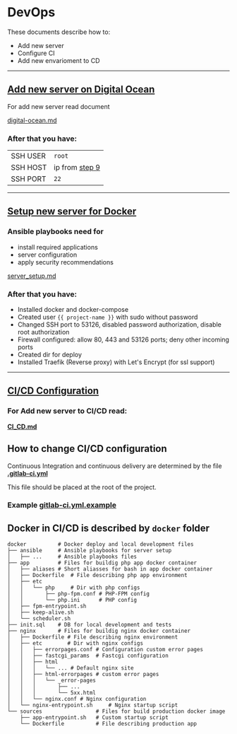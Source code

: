 # DevOps

These documents describe how to:
- Add new server
- Configure CI
- Add new envarioment to CD

---

## [Add new server on Digital Ocean](digital-ocean.md)

For add new server read document

[digital-ocean.md](digital-ocean.md)

### After that you have:

|          |                                    |
| -------- | ---------------------------------- |
| SSH USER | `root`                             |
| SSH HOST | ip from [step 9](digital-ocean.md) |
| SSH PORT | `22`                               |

---

## [Setup new server for Docker](server_setup.md)

### Ansible playbooks need for

- install required applications
- server configuration
- apply security recommendations

[server_setup.md](server_setup.md)

### After that you have:

- Installed docker and docker-compose
- Created user `{{ project-name }}` with sudo without password
- Changed SSH port to 53126, disabled password authorization, disable root authorization
- Firewall configured: allow 80, 443 and 53126 ports; deny other incoming ports
- Created dir for deploy
- Installed Traefik (Reverse proxy) with Let's Encrypt (for ssl support)

---

## [CI/CD Configuration](CI_CD.md)

### For Add new server to CI/CD read:

**[CI_CD.md](CI_CD.md)**

## How to change CI/CD configuration

Continuous Integration and continuous delivery are determined by the file **[.gitlab-ci.yml](../../.gitlab-ci.yml)**

This file should be placed at the root of the project.

### Example [gitlab-ci.yml.example](gitlab-ci.yml)


## Docker in CI/CD is described by `docker` folder

```shell
docker          # Docker deploy and local development files
├── ansible     # Ansible playbooks for server setup
│   ├── ...     # Ansible playbooks files
├── app         # Files for buildig php app docker container
│   ├── aliases # Short aliasses for bash in app docker container
│   ├── Dockerfile  # File describing php app environment
│   ├── etc
│   │   └── php     # Dir with php configs
│   │       ├── php-fpm.conf # PHP-FPM config
│   │       └── php.ini      # PHP config
│   ├── fpm-entrypoint.sh
│   ├── keep-alive.sh
│   └── scheduler.sh
├── init.sql    # DB for local development and tests
├── nginx       # Files for buildig nginx docker container
│   ├── Dockerfile # File describing nginx environment
│   ├── etc        # Dir with nginx configs
│   │   ├── errorpages.conf # Configuration custom error pages
│   │   ├── fastcgi_params  # Fastcgi configuration
│   │   ├── html
│   │   │   └── ... # Default nginx site
│   │   ├── html-errorpages # custom error pages
│   │   │   └── _error-pages
│   │   │       ├── ...
│   │   │       └── 5xx.html
│   │   └── nginx.conf # Nginx configuration
│   └── nginx-entrypoint.sh     # Nginx startup script
└── sources                 # Files for build production docker image
    ├── app-entrypoint.sh   # Custom startup script
    └── Dockerfile          # File describing production app
```
